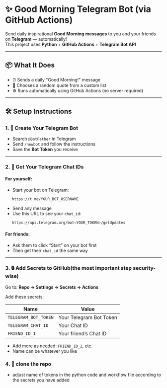 # ✨ Good Morning Telegram Bot (via GitHub Actions)

Send daily inspirational **Good Morning messages** to you and your friends on **Telegram** — automatically!  
This project uses **Python** + **GitHub Actions** + **Telegram Bot API**

---

## 📦 What It Does

- ⏰ Sends a daily "Good Morning!" message
- 🎉 Chooses a random quote from a custom list
- ⚙️ Runs automatically using GitHub Actions (no server required)

---

## 🛠️ Setup Instructions

### 1. 🍵 Create Your Telegram Bot

- Search `@BotFather` in Telegram
- Send `/newbot` and follow the instructions
- Save the **Bot Token** you receive

---

### 2. 👤 Get Your Telegram Chat IDs

#### For yourself:
- Start your bot on Telegram: 
```bash
   https://t.me/YOUR_BOT_USERNAME
```
- Send any message
- Use this URL to see your `chat_id`:
```bash
   https://api.telegram.org/bot<YOUR_TOKEN>/getUpdates
```



#### For friends:
- Ask them to click “Start” on your bot first
- Then get their `chat_id` the same way

---

### 3. 🔒 Add Secrets to GitHub(the most important step security-wise)

Go to: **Repo → Settings → Secrets → Actions**

Add these secrets:

| Name                  | Value                    |
|-----------------------|--------------------------|
| `TELEGRAM_BOT_TOKEN`  | Your Telegram Bot Token  |
| `TELEGRAM_CHAT_ID`    | Your Chat ID             |
| `FRIEND_ID_1`         | Your friend’s Chat ID    |

- Add more as needed: `FRIEND_ID_2`, etc.
- Name can be whatever you like

### 4. 💫 clone the repo 
- adjust name of tokens in the python code and workflow file according to the secrets you have added
